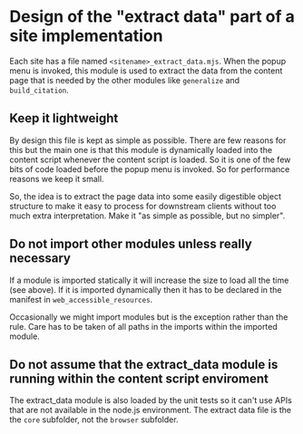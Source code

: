 # Design of the "extract data" part of a site implementation

Each site has a file named `<sitename>_extract_data.mjs`.
When the popup menu is invoked, this module is used to extract the data from the content page
that is needed by the other modules like `generalize` and `build_citation`.

## Keep it lightweight

By design this file is kept as simple as possible. There are few reasons for this but the main one is that this module is dynamically loaded into the content script whenever the content script is loaded.
So it is one of the few bits of code loaded before the popup menu is invoked.
So for performance reasons we keep it small.

So, the idea is to extract the page data into some easily digestible object structure to make it easy to process for downstream clients
without too much extra interpretation. Make it "as simple as possible, but no simpler".

## Do not import other modules unless really necessary

If a module is imported statically it will increase the size to load all the time (see above).
If it is imported dynamically then it has to be declared in the manifest in `web_accessible_resources`.

Occasionally we might import modules but is the exception rather than the rule. Care has to be taken of all paths in the imports within the imported module.

## Do not assume that the extract_data module is running within the content script enviroment

The extract_data module is also loaded by the unit tests so it can't use APIs that are not available in the node.js environment.
The extract data file is the the `core` subfolder, not the `browser` subfolder.
